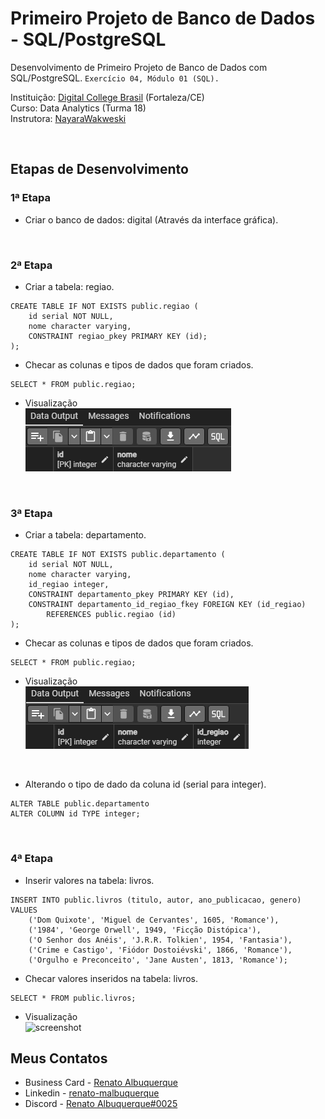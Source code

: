 # Primeiro Projeto de Banco de Dados - SQL/PostgreSQL

Desenvolvimento de Primeiro Projeto de Banco de Dados com SQL/PostgreSQL. `Exercício 04, Módulo 01 (SQL).` 

Instituição: [Digital College Brasil](https://digitalcollege.com.br/) (Fortaleza/CE) <br>
Curso: Data Analytics (Turma 18) <br>
Instrutora: [NayaraWakweski](https://github.com/NayaraWakewski) <br>

<br>

## Etapas de Desenvolvimento

### 1ª Etapa
- Criar o banco de dados: digital (Através da interface gráfica).

<br>

### 2ª Etapa
- Criar a tabela: regiao.
```
CREATE TABLE IF NOT EXISTS public.regiao (
    id serial NOT NULL,
    nome character varying,
    CONSTRAINT regiao_pkey PRIMARY KEY (id);
);    
```

- Checar as colunas e tipos de dados que foram criados.
```
SELECT * FROM public.regiao;
```

- Visualização <br>
![screenshot](public_regiao_01.png)

<br>

### 3ª Etapa
- Criar a tabela: departamento.
```
CREATE TABLE IF NOT EXISTS public.departamento (
    id serial NOT NULL,
    nome character varying,
    id_regiao integer,
    CONSTRAINT departamento_pkey PRIMARY KEY (id),
    CONSTRAINT departamento_id_regiao_fkey FOREIGN KEY (id_regiao)
        REFERENCES public.regiao (id)
);    
```

- Checar as colunas e tipos de dados que foram criados.
```
SELECT * FROM public.regiao;
```

- Visualização <br>
![screenshot](public_departamento_01.png)

<br>

- Alterando o tipo de dado da coluna id (serial para integer).
```
ALTER TABLE public.departamento
ALTER COLUMN id TYPE integer;
```

<br>

### 4ª Etapa
- Inserir valores na tabela: livros.
```
INSERT INTO public.livros (titulo, autor, ano_publicacao, genero) VALUES 
    ('Dom Quixote', 'Miguel de Cervantes', 1605, 'Romance'),
    ('1984', 'George Orwell', 1949, 'Ficção Distópica'),
    ('O Senhor dos Anéis', 'J.R.R. Tolkien', 1954, 'Fantasia'),
    ('Crime e Castigo', 'Fiódor Dostoiévski', 1866, 'Romance'),
    ('Orgulho e Preconceito', 'Jane Austen', 1813, 'Romance');
```

- Checar valores inseridos na tabela: livros.
```
SELECT * FROM public.livros;
```

- Visualização <br>
![screenshot](image-02.png)

## Meus Contatos

- Business Card - [Renato Albuquerque](https://rma-contacts.vercel.app/)
- Linkedin - [renato-malbuquerque](https://www.linkedin.com/in/renato-malbuquerque/)
- Discord - [Renato Albuquerque#0025](https://discordapp.com/users/992621595547938837)
